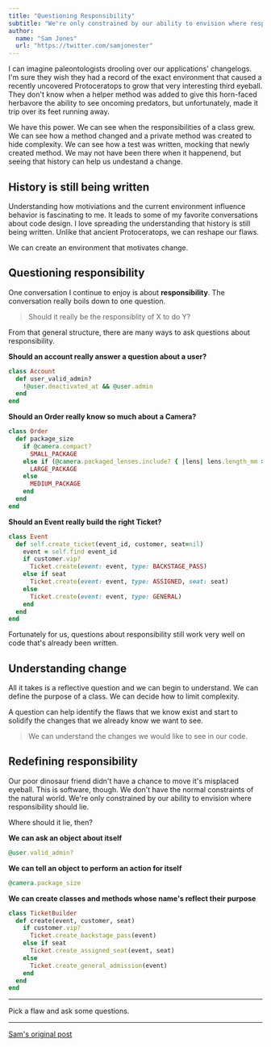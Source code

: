 ```yaml
---
title: "Questioning Responsibility"
subtitle: "We're only constrained by our ability to envision where responsibility should lie."
author:
  name: "Sam Jones"
  url: "https://twitter.com/samjonester"
---
```


I can imagine paleontologists drooling over our applications' changelogs. I'm sure they wish they had a record of the exact environment that caused a recently uncovered Protoceratops to grow that very interesting third eyeball. They don't know when a helper method was added to give this horn-faced herbavore the ability to see oncoming predators, but unfortunately, made it trip over its feet running away.

We have this power. We can see when the responsibilities of a class grew. We can see how a method changed and a private method was created to hide complexity. We can see how a test was written, mocking that newly created method. We may not have been there when it happenend, but seeing that history can help us undestand a change.

## History is still being written

Understanding how motiviations and the current environment influence behavior is fascinating to me. It leads to some of my favorite conversations about code design. I love spreading the understanding that history is still being written. Unlike that ancient Protoceratops, we can reshape our flaws.

We can create an environment that motivates change.

## Questioning responsibility

One conversation I continue to enjoy is about **responsibility**. The conversation really boils down to one question.

> Should it really be the responsiblity of X to do Y?

From that general structure, there are many ways to ask questions about responsibility.

**Should an account really answer a question about a user?**
``` ruby
class Account
  def user_valid_admin?
    !@user.deactivated_at && @user.admin
  end
end
```

**Should an Order really know so much about a Camera?**
``` ruby
class Order
  def package_size
    if @camera.compact?
      SMALL_PACKAGE
    else if (@camera.packaged_lenses.include? { |lens| lens.length_mm > 50 }) || (@camera.packaged_lenses.length > 2)
      LARGE_PACKAGE
    else
      MEDIUM_PACKAGE
    end
  end
end
```

**Should an Event really build the right Ticket?**
``` ruby
class Event
  def self.create_ticket(event_id, customer, seat=nil)
    event = self.find event_id
    if customer.vip?
      Ticket.create(event: event, type: BACKSTAGE_PASS)
    else if seat
      Ticket.create(event: event, type: ASSIGNED, seat: seat)
    else
      Ticket.create(event: event, type: GENERAL)
    end
  end
end
```
Fortunately for us, questions about responsibility still work very well on code that's already been written.

## Understanding change

All it takes is a reflective question and we can begin to understand. We can define the purpose of a class. We can decide how to limit complexity.

A question can help identify the flaws that we know exist and start to solidify the changes that we already know we want to see.

> We can understand the changes we would like to see in our code.

## Redefining responsibility

Our poor dinosaur friend didn't have a chance to move it's misplaced eyeball. This is software, though. We don't have the normal constraints of the natural world. We're only constrained by our ability to envision where responsibility should lie.

Where should it lie, then?

**We can ask an object about itself**
``` ruby
@user.valid_admin?
```

**We can tell an object to perform an action for itself**
``` ruby
@camera.package_size
```

**We can create classes and methods whose name's reflect their purpose**
``` ruby
class TicketBuilder
  def create(event, customer, seat)
    if customer.vip?
      Ticket.create_backstage_pass(event)
    else if seat
      Ticket.create_assigned_seat(event, seat)
    else
      Ticket.create_general_admission(event)
    end
  end
end
```

-------------------

Pick a flaw and ask some questions.

<hr/>
<p><a rel="canonical" href="https://samljones.com/2018-02-07/questioning-responsibility/">Sam's original post</a></p>
